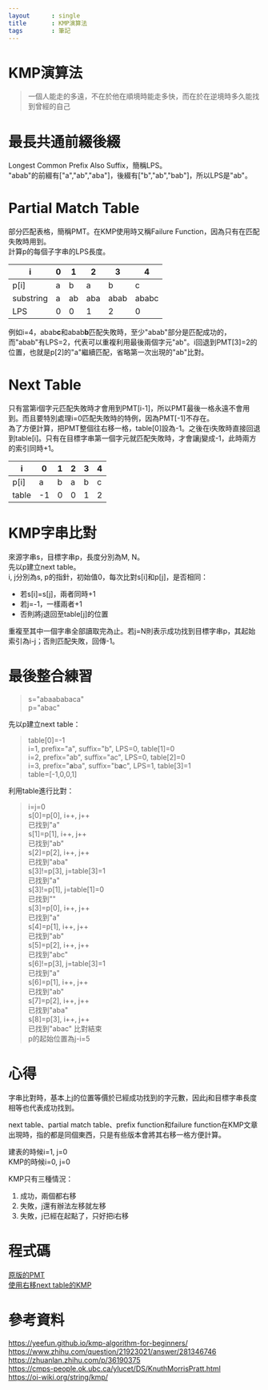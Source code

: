 ```yaml
---
layout      : single
title       : KMP演算法
tags 		: 筆記
---
```


# KMP演算法  
> 一個人能走的多遠，不在於他在順境時能走多快，而在於在逆境時多久能找到曾經的自己  

# 最長共通前綴後綴  
Longest Common Prefix Also Suffix，簡稱LPS。  
"abab"的前綴有["a","ab","aba"]，後綴有["b","ab","bab"]，所以LPS是"ab"。  

# Partial Match Table  
部分匹配表格，簡稱PMT。在KMP使用時又稱Failure Function，因為只有在匹配失敗時用到。  
計算p的每個子字串的LPS長度。  

| i         | 0   | 1   | 2   | 3    | 4     |
| --------- | --- | --- | --- | ---- | ----- |
| p[i]      | a   | b   | a   | b    | c     |
| substring | a   | ab  | aba | abab | ababc |
| LPS       | 0   | 0   | 1   | 2    | 0     |

例如i=4，abab**c**和abab**b**匹配失敗時，至少"abab"部分是匹配成功的，而"abab"有LPS=2，代表可以重複利用最後兩個字元"ab"。i回退到PMT[3]=2的位置，也就是p[2]的"a"繼續匹配，省略第一次出現的"ab"比對。  

# Next Table  
只有當第i個字元匹配失敗時才會用到PMT[i-1]，所以PMT最後一格永遠不會用到。而且要特別處理i=0匹配失敗時的特例，因為PMT[-1]不存在。  
為了方便計算，把PMT整個往右移一格，table[0]設為-1。之後在i失敗時直接回退到table[i]。只有在目標字串第一個字元就匹配失敗時，才會讓j變成-1，此時兩方的索引同時+1。

| i     | 0   | 1   | 2   | 3   | 4   |
| ----- | --- | --- | --- | --- | --- |
| p[i]  | a   | b   | a   | b   | c   |
| table | -1  | 0   | 0   | 1   | 2   |

# KMP字串比對
來源字串s，目標字串p，長度分別為M, N。  
先以p建立next table。  
i, j分別為s, p的指針，初始值0，每次比對s[i]和p[j]，是否相同：  
- 若s[i]=s[j]，兩者同時+1  
- 若j=-1，一樣兩者+1  
- 否則將j退回至table[j]的位置  

重複至其中一個字串全部讀取完為止。若j=N則表示成功找到目標字串p，其起始索引為i-j；否則匹配失敗，回傳-1。


# 最後整合練習  
> s="abaababaca"  
> p="abac"

先以p建立next table：  
> table[0]=-1  
> i=1, prefix="a", suffix="b", LPS=0, table[1]=0  
> i=2, prefix="ab", suffix="ac", LPS=0, table[2]=0  
> i=3, prefix="**a**ba", suffix="b**a**c", LPS=1, table[3]=1  
> table=[-1,0,0,1]  

利用table進行比對：  
> i=j=0  
> s[0]=p[0], i++, j++   
> 已找到"a"  
> s[1]=p[1], i++, j++  
> 已找到"ab"  
> s[2]=p[2], i++, j++  
> 已找到"aba"  
> s[3]!=p[3], j=table[3]=1  
> 已找到"a"  
> s[3]!=p[1], j=table[1]=0  
> 已找到""  
> s[3]=p[0], i++, j++  
> 已找到"a"  
> s[4]=p[1], i++, j++  
> 已找到"ab"  
> s[5]=p[2], i++, j++  
> 已找到"abc"  
> s[6]!=p[3], j=table[3]=1  
> 已找到"a"  
> s[6]=p[1], i++, j++  
> 已找到"ab"  
> s[7]=p[2], i++, j++  
> 已找到"aba"  
> s[8]=p[3], i++, j++  
> 已找到"abac" 比對結束  
> p的起始位置為j-i=5 

# 心得
字串比對時，基本上j的位置等價於已經成功找到的字元數，因此j和目標字串長度相等也代表成功找到。  

next table、partial match table、prefix function和failure function在KMP文章出現時，指的都是同個東西，只是有些版本會將其右移一格方便計算。  

建表的時候i=1, j=0  
KMP的時候i=0, j=0  

KMP只有三種情況：  
1. 成功，兩個都右移  
2. 失敗，j還有辦法左移就左移  
3. 失敗，j已經在起點了，只好把i右移

# 程式碼
[原版的PMT](https://github.com/mocowcow/my-library/blob/master/pattern/string/prefix_function.py)  
[使用右移next table的KMP](https://github.com/mocowcow/my-library/blob/master/pattern/string/kmp.py)  
  

# 參考資料
https://yeefun.github.io/kmp-algorithm-for-beginners/  
https://www.zhihu.com/question/21923021/answer/281346746  
https://zhuanlan.zhihu.com/p/36190375  
https://cmps-people.ok.ubc.ca/ylucet/DS/KnuthMorrisPratt.html  
https://oi-wiki.org/string/kmp/  